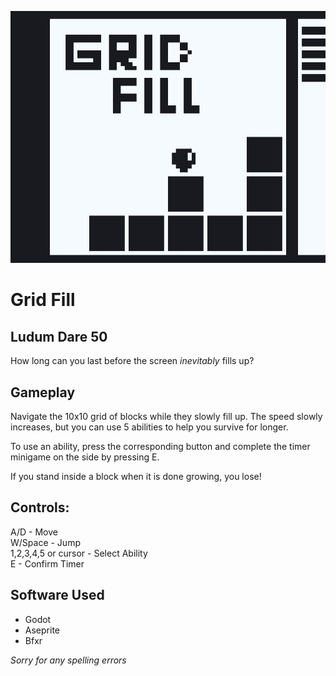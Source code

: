 ![gridFillCover.png](./gridFillCover.png)
# Grid Fill
## Ludum Dare 50

How long can you last before the screen *inevitably* fills up?

## Gameplay

Navigate the 10x10 grid of blocks while they slowly fill up. The speed slowly increases, but you can use 5 abilities to help you survive for longer.

To use an ability, press the corresponding button and complete the timer minigame on the side by pressing E.

If you stand inside a block when it is done growing, you lose!

## Controls:
A/D - Move  
W/Space - Jump  
1,2,3,4,5 or cursor - Select Ability  
E - Confirm Timer  

## Software Used

+ Godot
+ Aseprite
+ Bfxr

*Sorry for any spelling errors*